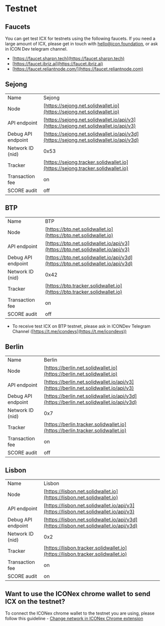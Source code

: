 # Testnet

## Faucets

You can get test ICX for testnets using the following faucets. If you need a large amount of ICX, please get in touch with hello@icon.foundation, or ask in ICON Dev telegram channel.

* [https://faucet.sharpn.tech](https://faucet.sharpn.tech)
* [https://faucet.ibriz.ai](https://faucet.ibriz.ai)
* [https://faucet.reliantnode.com/](https://faucet.reliantnode.com)

## Sejong

|                    |                                                                                        |
| ------------------ | -------------------------------------------------------------------------------------- |
| Name               | Sejong                                                                                 |
| Node               | [https://sejong.net.solidwallet.io](https://sejong.net.solidwallet.io)                 |
| API endpoint       | [https://sejong.net.solidwallet.io/api/v3](https://sejong.net.solidwallet.io/api/v3)   |
| Debug API endpoint | [https://sejong.net.solidwallet.io/api/v3d](https://sejong.net.solidwallet.io/api/v3d) |
| Network ID (nid)   | 0x53                                                                                   |
| Tracker            | [https://sejong.tracker.solidwallet.io](https://sejong.tracker.solidwallet.io)         |
| Transaction fee    | on                                                                                     |
| SCORE audit        | off                                                                                    |

## BTP

|                    |                                                                                  |
| ------------------ | -------------------------------------------------------------------------------- |
| Name               | BTP                                                                              |
| Node               | [https://btp.net.solidwallet.io](https://btp.net.solidwallet.io)                 |
| API endpoint       | [https://btp.net.solidwallet.io/api/v3](https://btp.net.solidwallet.io/api/v3)   |
| Debug API endpoint | [https://btp.net.solidwallet.io/api/v3d](https://btp.net.solidwallet.io/api/v3d) |
| Network ID (nid)   | 0x42                                                                             |
| Tracker            | [https://btp.tracker.solidwallet.io](https://btp.tracker.solidwallet.io)         |
| Transaction fee    | on                                                                               |
| SCORE audit        | off                                                                              |

* To receive test ICX on BTP testnet, please ask in ICONDev Telegram Channel ([https://t.me/icondevs](https://t.me/icondevs))

## Berlin

|                    |                                                                                        |
| ------------------ | -------------------------------------------------------------------------------------- |
| Name               | Berlin                                                                                 |
| Node               | [https://berlin.net.solidwallet.io](https://berlin.net.solidwallet.io)                 |
| API endpoint       | [https://berlin.net.solidwallet.io/api/v3](https://berlin.net.solidwallet.io/api/v3)   |
| Debug API endpoint | [https://berlin.net.solidwallet.io/api/v3d](https://berlin.net.solidwallet.io/api/v3d) |
| Network ID (nid)   | 0x7                                                                                    |
| Tracker            | [https://berlin.tracker.solidwallet.io](https://berlin.tracker.solidwallet.io)         |
| Transaction fee    | on                                                                                     |
| SCORE audit        | off                                                                                    |

## Lisbon

|                    |                                                                                        |
| ------------------ | -------------------------------------------------------------------------------------- |
| Name               | Lisbon                                                                                 |
| Node               | [https://lisbon.net.solidwallet.io](https://lisbon.net.solidwallet.io)                 |
| API endpoint       | [https://lisbon.net.solidwallet.io/api/v3](https://lisbon.net.solidwallet.io/api/v3)   |
| Debug API endpoint | [https://lisbon.net.solidwallet.io/api/v3d](https://lisbon.net.solidwallet.io/api/v3d) |
| Network ID (nid)   | 0x2                                                                                    |
| Tracker            | [https://lisbon.tracker.solidwallet.io](https://lisbon.tracker.solidwallet.io)         |
| Transaction fee    | on                                                                                     |
| SCORE audit        | on                                                                                     |

## Want to use the ICONex chrome wallet to send ICX on the testnet?

To connect the ICONex chrome wallet to the testnet you are using, please follow this guideline - [Change network in ICONex Chrome extension](../../references/how-to/change-network-in-iconex.md)
